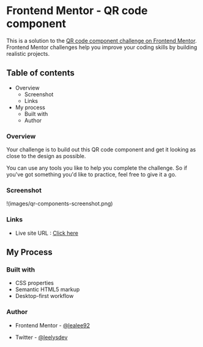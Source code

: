 # Frontend Mentor - QR code component

This is a solution to the [QR code component challenge on Frontend Mentor](https://www.frontendmentor.io/challenges/qr-code-component-iux_sIO_H). Frontend Mentor challenges help you improve your coding skills by building realistic projects.

## Table of contents

- Overview
  - Screenshot
  - Links
- My process
  - Built with
  - Author

### Overview

Your challenge is to build out this QR code component and get it looking as close to the design as possible.

You can use any tools you like to help you complete the challenge. So if you've got something you'd like to practice, feel free to give it a go.

### Screenshot

!(images/qr-components-screenshot.png)

### Links

- Live site URL : [Click here](https://lealee92.github.io/qr-component/)

## My Process

### Built with

- CSS properties
- Semantic HTML5 markup
- Desktop-first workflow

### Author

- Frontend Mentor - [@lealee92](https://www.frontendmentor.io/profile/lealee92)

- Twitter - [@leelysdev](https://twitter.com/leelysdev)
